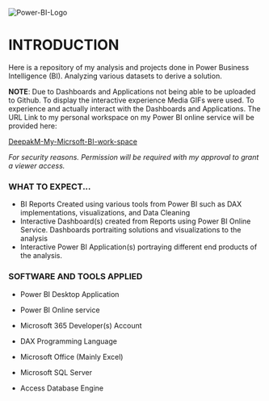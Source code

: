   ![Power-BI-Logo](https://images.squarespace-cdn.com/content/v1/5d28ebb6fbc5cd000177d261/1615472077362-HP3YQY01JM8KITIJR51Z/Power-BI-Logo.png?format=1500w)

# INTRODUCTION

Here is a repository of my analysis and projects done in Power Business Intelligence (BI). Analyzing various datasets to derive a solution. 

**NOTE**: 
Due to Dashboards and Applications not being able to be uploaded to Github. To display the interactive experience Media GIFs were used.
To experience and actually interact with the Dashboards and Applications. The URL Link to my personal workspace on my Power BI online service will be provided here:

[DeepakM-My-Micrsoft-BI-work-space](https://app.powerbi.com/groups/me/list?ctid=da17df9a-8c49-40fc-a1da-012aca883f37&experience=power-bi&clientSideAuth=0)

*For security reasons. Permission will be required with my approval to grant a viewer access.*


### WHAT TO EXPECT...

- BI Reports Created using various tools from Power BI such as DAX implementations, visualizations, and Data Cleaning
- Interactive Dashboard(s) created from Reports using Power BI Online Service. Dashboards portraiting solutions and visualizations to the analysis
- Interactive Power BI Application(s) portraying different end products of the analysis.


### SOFTWARE AND TOOLS APPLIED

- Power BI Desktop Application
  
- Power BI Online service

- Microsoft 365 Developer(s) Account

- DAX Programming Language

- Microsoft Office (Mainly Excel)

- Microsoft SQL Server

- Access Database Engine


